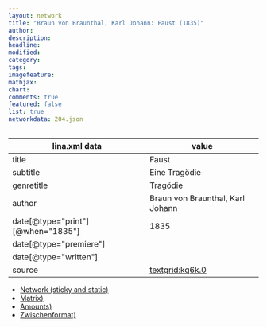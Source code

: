 ```yaml
---
layout: network
title: "Braun von Braunthal, Karl Johann: Faust (1835)"
author:
description:
headline:
modified:
category:
tags:
imagefeature: 
mathjax: 
chart: 
comments: true
featured: false
list: true
networkdata: 204.json
---
```

lina.xml data  | value
------------- | -------------
title|Faust
subtitle|Eine Tragödie
genretitle|Tragödie
author|Braun von Braunthal, Karl Johann
date[@type="print"][@when="1835"]|1835
date[@type="premiere"]|
date[@type="written"]|
source|[textgrid:kq6k.0](https://textgridlab.org/1.0/tgcrud-public/rest/textgrid:kq6k.0/data)



* [Network (sticky and static)](/linas/network204)
* [Matrix)](/linas/matrix204)
* [Amounts)](/linas/amount204)
* [Zwischenformat)](/linas/lina204 )
